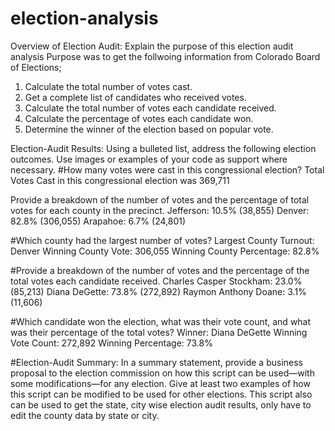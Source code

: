 # election-analysis
Overview of Election Audit: Explain the purpose of this election audit analysis
Purpose was to  get the follwoing information from  Colorado Board of Elections;
  1)  Calculate the total number of votes cast.
  2)  Get a complete list of candidates who received votes.
  2)  Calculate the total number of votes each candidate received.
  3)  Calculate the percentage of votes each candidate won.
  4)  Determine the winner of the election based on popular vote.

Election-Audit Results: Using a bulleted list, address the following election outcomes. Use images or examples of your code as support where necessary.
#How many votes were cast in this congressional election?
Total Votes Cast in this congressional election was 369,711


Provide a breakdown of the number of votes and the percentage of total votes for each county in the precinct.
Jefferson: 10.5% (38,855)
Denver: 82.8% (306,055)
Arapahoe: 6.7% (24,801)

#Which county had the largest number of votes?
Largest County Turnout: Denver
Winning County Vote: 306,055
Winning County Percentage: 82.8%

#Provide a breakdown of the number of votes and the percentage of the total votes each candidate received.
Charles Casper Stockham: 23.0% (85,213)
Diana DeGette: 73.8% (272,892)
Raymon Anthony Doane: 3.1% (11,606)

#Which candidate won the election, what was their vote count, and what was their percentage of the total votes?
Winner: Diana DeGette
Winning Vote Count: 272,892
Winning Percentage: 73.8%

#Election-Audit Summary: In a summary statement, provide a business proposal to the election commission on how this script can be used—with some modifications—for any election. Give at least two examples of how this script can be modified to be used for other elections.
This script also can be used to get the state, city  wise election audit results, only have to edit the county data by state or city.
